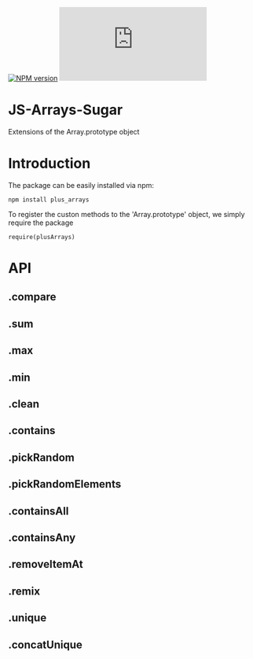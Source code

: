 [![NPM version](https://badge.fury.io/js/plus_arrays.svg)](http://badge.fury.io/js/plus_arrays)
[![Build Status](https://travis-ci.org/Planeshifter/plusArrays.js)](https://travis-ci.org/Planeshifter/plusArrays.js)

JS-Arrays-Sugar
===============

Extensions of the Array.prototype object

# Introduction

The package can be easily installed via npm:

```
npm install plus_arrays
```

To register the custon methods to the 'Array.prototype' object, we simply require the package

```
require(plusArrays)
```

# API

## .compare

## .sum

## .max

## .min

## .clean

## .contains

## .pickRandom

## .pickRandomElements

## .containsAll

## .containsAny

## .removeItemAt

## .remix

## .unique

## .concatUnique
